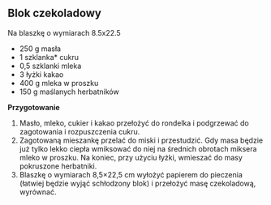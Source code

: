 ## Blok czekoladowy ##

Na blaszkę o wymiarach 8.5x22.5

- 250 g masła
- 1 szklanka* cukru
- 0,5 szklanki mleka
- 3 łyżki kakao
- 400 g mleka w proszku
- 150 g maślanych herbatników


**Przygotowanie**

1. Masło, mleko, cukier i kakao przełożyć do rondelka i podgrzewać do zagotowania i rozpuszczenia cukru.
2. Zagotowaną mieszankę przelać do miski i przestudzić. Gdy masa będzie już tylko lekko ciepła wmiksować do niej na średnich obrotach miksera mleko w proszku. Na koniec, przy użyciu łyżki, wmieszać do masy pokruszone herbatniki.
3. Blaszkę o wymiarach 8,5×22,5 cm wyłożyć papierem do pieczenia (łatwiej będzie wyjąć schłodzony blok) i przełożyć masę czekoladową, wyrównać.
